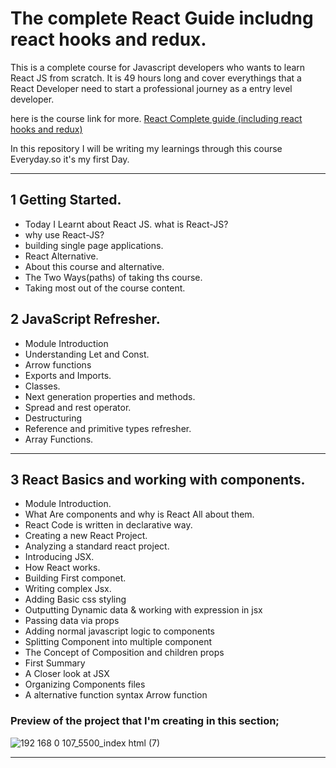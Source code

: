 # The complete React Guide includng react hooks and redux.

This is a complete course for Javascript developers who wants to learn React JS from scratch. It is 49 hours long and cover everythings that a React Developer need to start a professional journey as a entry level developer.

here is the course link for more. [React Complete guide (including react hooks and redux)](https://www.udemy.com/course/react-the-complete-guide-incl-redux/)

In this repository I will be writing my learnings through this course Everyday.so it's my first Day.

<hr>

## 1 Getting Started.

- Today I Learnt about React JS. what is React-JS?
- why use React-JS?
- building single page applications.
- React Alternative.
- About this course and alternative.
- The Two Ways(paths) of taking ths course.
- Taking most out of the course content.

## 2 JavaScript Refresher.

- Module Introduction
- Understanding Let and Const.
- Arrow functions
- Exports and Imports.
- Classes.
- Next generation properties and methods.
- Spread and rest operator.
- Destructuring
- Reference and primitive types refresher.
- Array Functions.

<hr >

## 3 React Basics and working with components.

- Module Introduction.
- What Are components and why is React All about them.
- React Code is written in declarative way.
- Creating a new React Project.
- Analyzing a standard react project.
- Introducing JSX.
- How React works.
- Building First componet.
- Writing complex Jsx.
- Adding Basic css styling
- Outputting Dynamic data & working with expression in jsx
- Passing data via props
- Adding normal javascript logic to components
- Splitting Component into multiple component
- The Concept of Composition and children props
- First Summary
- A Closer look at JSX
- Organizing Components files
- A alternative function syntax Arrow function

### Preview of the project that I'm creating in this section;
![192 168 0 107_5500_index html (7)](https://user-images.githubusercontent.com/95171638/199462992-85ba9d42-ffaa-48a3-a0bf-1f051caef037.png)

<hr>
